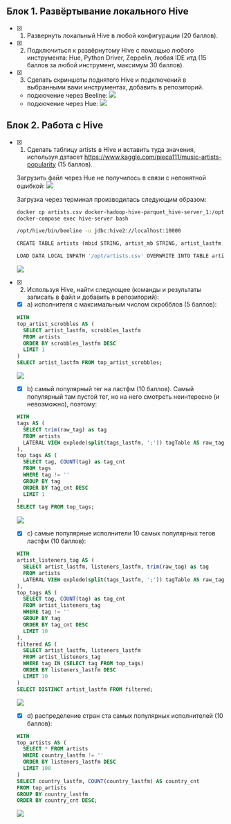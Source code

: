 ## Блок 1. Развёртывание локального Hive

- [X] 1. Развернуть локальный Hive в любой конфигурации (20 баллов).

- [X] 2. Подключиться к развёрнутому Hive с помощью любого инструмента: Hue, Python Driver, Zeppelin, любая IDE итд (15 баллов за любой инструмент, максимум 30 баллов).

- [X] 3. Сделать скриншоты поднятого Hive и подключений в выбранными вами инструментах, добавить в репозиторий.
  - подкючение через Beeline:
  ![](connection-jdbc.PNG)
  - подкючение через Hue:
  ![](connection-hue.PNG)

## Блок 2. Работа с Hive

- [X] 1. Сделать таблицу artists в Hive и вставить туда значения, используя датасет https://www.kaggle.com/pieca111/music-artists-popularity (15 баллов).

  Загрузить файл через Hue не получилось в связи с непонятной ошибкой:
  ![](hue-upload-error.PNG)

  Загрузка через терминал производилась следующим образом:
  ```bash
  docker cp artists.csv docker-hadoop-hive-parquet_hive-server_1:/opt
  docker-compose exec hive-server bash

  /opt/hive/bin/beeline -u jdbc:hive2://localhost:10000

  CREATE TABLE artists (mbid STRING, artist_mb STRING, artist_lastfm STRING, country_mb STRING, country_lastfm STRING, tags_mb STRING, tags_lastfm STRING, listeners_lastfm INT, scrobbles_lastfm INT, ambiguous_artist BOOLEAN) ROW FORMAT DELIMITED FIELDS TERMINATED BY ',' TBLPROPERTIES("skip.header.line.count"="1");

  LOAD DATA LOCAL INPATH '/opt/artists.csv' OVERWRITE INTO TABLE artists;
  ```
  ![](hue-artists.PNG)

- [X] 2. Используя Hive, найти следующее (команды и результаты записать в файл и добавить в репозиторий):
  - [X] a) исполнителя с максимальным числом скробблов (5 баллов):
  ```sql
  WITH
  top_artist_scrobbles AS (
    SELECT artist_lastfm, scrobbles_lastfm
    FROM artists
    ORDER BY scrobbles_lastfm DESC
    LIMIT 1
  )
  SELECT artist_lastfm FROM top_artist_scrobbles;
  ```
  ![](query-max-scrobbles.PNG)
  - [X] b) самый популярный тег на ластфм (10 баллов). Самый популярный там пустой тег, но на него смотреть неинтересно (и невозможно), поэтому:
  ```sql
  WITH
  tags AS (
    SELECT trim(raw_tag) as tag
    FROM artists
    LATERAL VIEW explode(split(tags_lastfm, ';')) tagTable AS raw_tag
  ),
  top_tags AS (
    SELECT tag, COUNT(tag) as tag_cnt
    FROM tags
    WHERE tag != ''
    GROUP BY tag
    ORDER BY tag_cnt DESC
    LIMIT 1
  )
  SELECT tag FROM top_tags;
  ```
  ![](query-most-popular-tag.PNG)
  - [X] c) самые популярные исполнители 10 самых популярных тегов ластфм (10 баллов):
  ```sql
  WITH
  artist_listeners_tag AS (
    SELECT artist_lastfm, listeners_lastfm, trim(raw_tag) as tag
    FROM artists
    LATERAL VIEW explode(split(tags_lastfm, ';')) tagTable AS raw_tag
  ),
  top_tags AS (
    SELECT tag, COUNT(tag) as tag_cnt
    FROM artist_listeners_tag
    WHERE tag != ''
    GROUP BY tag
    ORDER BY tag_cnt DESC
    LIMIT 10
  ),
  filtered AS (
    SELECT artist_lastfm, listeners_lastfm
    FROM artist_listeners_tag
    WHERE tag IN (SELECT tag FROM top_tags)
    ORDER BY listeners_lastfm DESC
    LIMIT 10
  )
  SELECT DISTINCT artist_lastfm FROM filtered;
  ```
  ![](query-artists-of-10-most-popular-tags.PNG)
  - [X] d) распределение стран ста самых популярных исполнителей (10 баллов):
  ```sql
  WITH
  top_artists AS (
    SELECT * FROM artists
    WHERE country_lastfm != ''
    ORDER BY listeners_lastfm DESC
    LIMIT 100
  )
  SELECT country_lastfm, COUNT(country_lastfm) AS country_cnt
  FROM top_artists
  GROUP BY country_lastfm
  ORDER BY country_cnt DESC;
  ```
  ![](query-top-100-artists-countries-distribution.PNG)

